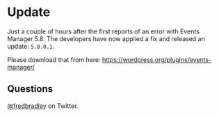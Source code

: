 # Update
Just a couple of hours after the first reports of an error with Events Manager 5.8. The developers have now applied a fix and released an update: `5.8.0.1`. 

Please download that from here: https://wordpress.org/plugins/events-manager/

## Questions
[@fredbradley](https://twitter.com/fredbradley) on Twitter.



